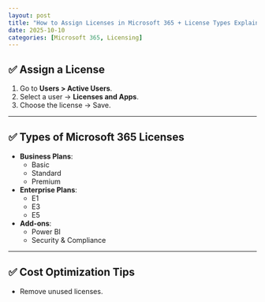 ```yaml
---
layout: post
title: "How to Assign Licenses in Microsoft 365 + License Types Explained"
date: 2025-10-10
categories: [Microsoft 365, Licensing]
---
```


## ✅ Assign a License
1. Go to **Users > Active Users**.
2. Select a user → **Licenses and Apps**.
3. Choose the license → Save.

---

## ✅ Types of Microsoft 365 Licenses
- **Business Plans**:
  - Basic
  - Standard
  - Premium
- **Enterprise Plans**:
  - E1
  - E3
  - E5
- **Add-ons**:
  - Power BI
  - Security & Compliance

---

## ✅ Cost Optimization Tips
- Remove unused licenses.
